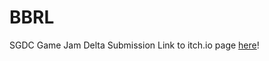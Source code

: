 # BBRL
SGDC Game Jam Delta Submission
Link to itch.io page [here](https://dharalam.itch.io/bone-breaker)!
